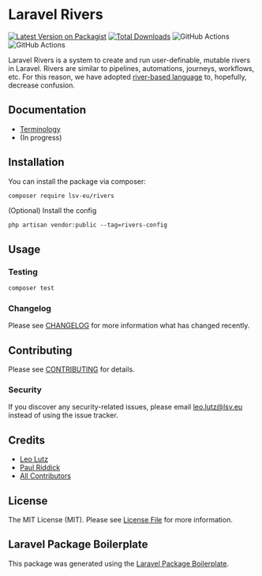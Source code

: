 # Laravel Rivers

[![Latest Version on Packagist](https://img.shields.io/packagist/v/lsv-eu/laravel-rivers.svg?style=flat-square)](https://packagist.org/packages/lsv-eu/laravel-rivers)
[![Total Downloads](https://img.shields.io/packagist/dt/lsv-eu/laravel-rivers.svg?style=flat-square)](https://packagist.org/packages/lsv-eu/laravel-rivers)
![GitHub Actions](https://github.com/lsv-eu/rivers/actions/workflows/main.yml/badge.svg)
![GitHub Actions](https://github.com/lsv-eu/rivers/actions/workflows/lint.yml/badge.svg)

Laravel Rivers is a system to create and run user-definable, mutable rivers in Laravel. Rivers are similar to pipelines, automations, journeys, workflows, etc. For this reason, we have adopted [river-based language](https://github.com/lsv-eu/laravel-rivers/blob/main/docs/terminology.md) to, hopefully, decrease confusion.

## Documentation

- [Terminology](https://github.com/lsv-eu/laravel-rivers/blob/main/docs/terminology.md)
- (In progress)

## Installation

You can install the package via composer:

```bash
composer require lsv-eu/rivers
```

(Optional) Install the config
```shell
php artisan vendor:public --tag=rivers-config
```

## Usage

### Testing

```bash
composer test
```

### Changelog

Please see [CHANGELOG](CHANGELOG.md) for more information what has changed recently.

## Contributing

Please see [CONTRIBUTING](CONTRIBUTING.md) for details.

### Security

If you discover any security-related issues, please email leo.lutz@lsv.eu instead of using the issue tracker.

## Credits

-   [Leo Lutz](https://github.com/skeemer)
-   [Paul Riddick](https://github.com/paulriddickeu)
-   [All Contributors](https://github.com/lsv-eu/laravel-rivers/contributors)

## License

The MIT License (MIT). Please see [License File](LICENSE.md) for more information.

## Laravel Package Boilerplate

This package was generated using the [Laravel Package Boilerplate](https://laravelpackageboilerplate.com).
